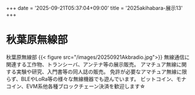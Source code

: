 +++
date = '2025-09-21T05:37:04+09:00'
title = '2025akihabara-展示13'
+++
# 秋葉原無線部
秋葉原無線部
{{< figure src="/images/20250921Akbradio.jpg">}}
無線通信に関連する工作物、トランシーバ、アンテナ等の展示販売。
アマチュア無線に関する実験や研究、入門書等の同人誌の販売。
免許が必要なアマチュア無線に限らず、BLEやLoRa等の様々な無線機器でも遊んでいます。
ビットコイン、モナコイン、EVM系他各種ブロックチェーン決済を歓迎します☆
